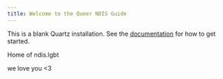 ```yaml
---
title: Welcome to the Queer NDIS Guide
---
```


This is a blank Quartz installation.
See the [documentation](https://quartz.jzhao.xyz) for how to get started.


Home of ndis.lgbt

we love you <3